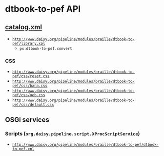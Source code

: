 # dtbook-to-pef API

## <a href="resources/META-INF/catalog.xml" class="source">catalog.xml</a>

- <a href="resources/xml/xproc/library.xpl" class="apidoc">`http://www.daisy.org/pipeline/modules/braille/dtbook-to-pef/library.xpl`</a>
  - `px:dtbook-to-pef.convert`

### CSS

- [`http://www.daisy.org/pipeline/modules/braille/dtbook-to-pef/css/reset.css`](resources/css/reset.css)
- [`http://www.daisy.org/pipeline/modules/braille/dtbook-to-pef/css/bana.css`](resources/css/bana.css)
- [`http://www.daisy.org/pipeline/modules/braille/dtbook-to-pef/css/ueb.css`](resources/css/ueb.css)
- [`http://www.daisy.org/pipeline/modules/braille/dtbook-to-pef/css/default.css`](resources/css/default.css)

## OSGi services

### Scripts (`org.daisy.pipeline.script.XProcScriptService`)

- [`http://www.daisy.org/pipeline/modules/braille/dtbook-to-pef/dtbook-to-pef.xpl`](resources/xml/xproc/dtbook-to-pef.xpl)


<link rev="dp2:doc" href="./"/>
<link rel="rdf:type" href="http://www.daisy.org/ns/pipeline/apidoc"/>
